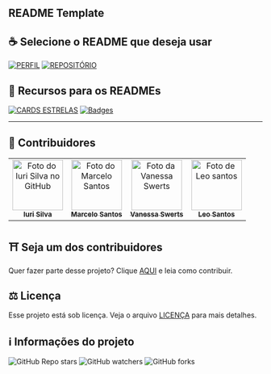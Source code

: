 ## README Template

## ☕ Selecione o README que deseja usar

[![PERFIL](https://img.shields.io/badge/perfil%20-%23323330.svg?&style=for-the-badge&logo=perfil&logoColor=black&color=FF0080)](https://github.com/iuricode/README-template/tree/main/README-profile)
[![REPOSITÓRIO](https://img.shields.io/badge/repositório%20-%23323330.svg?&style=for-the-badge&logo=repositório&logoColor=black&color=8000FF)](https://github.com/iuricode/README-template/blob/main/README-repository/iuricode.md)


## 🥳 Recursos para os READMEs

[![CARDS ESTRELAS](https://img.shields.io/badge/cards%20estrelas%20-%23323330.svg?&style=for-the-badge&logo=cards%20estrelas&logoColor=black&color=FFFF00)](https://github.com/iuricode/README-template/blob/main/README-cards-stars/cards-stars.md)
[![Badges](https://img.shields.io/badge/badges%20-%23323330.svg?&style=for-the-badge&logo=badges&logoColor=black&color=0000FF)](https://github.com/iuricode/README-template/blob/main/badges/badges.md)

---


## 🌈 Contribuidores<br>

<table>
  <tr>
    <td align="center">
      <a href="#">
        <img src="https://avatars3.githubusercontent.com/u/31936044" width="100px;" alt="Foto do Iuri Silva no GitHub"/><br>
        <sub>
          <b>Iuri Silva</b>
        </sub>
      </a>
    </td>
    <td align="center">
      <a href="#">
        <img src="https://avatars1.githubusercontent.com/u/43486606" width="100px;" alt="Foto do Marcelo Santos"/><br>
        <sub>
          <b>Marcelo Santos</b>
        </sub>
      </a>
    </td>
    <td align="center">
      <a href="#">
        <img src="https://avatars0.githubusercontent.com/u/57146734" width="100px;" alt="Foto da Vanessa Swerts"/><br>
        <sub>
          <b>Vanessa Swerts</b>
        </sub>
      </a>
    </td>
    <td align="center">
      <a href="https://github.com/leosantosx">
        <img src="https://avatars.githubusercontent.com/u/48372094" width="100px;" alt="Foto de Leo santos"/><br>
        <sub>
          <b>Leo Santos</b>
        </sub>
      </a>
    </td>
  </tr>
</table>

## ⛩ Seja um dos contribuidores<br>

Quer fazer parte desse projeto? Clique [AQUI](CONTRIBUTING.md) e leia como contribuir.<br>

## ⚖ Licença

Esse projeto está sob licença. Veja o arquivo [LICENÇA](LICENSE.md) para mais detalhes.<br>

## ℹ️ Informações do projeto

![GitHub Repo stars](https://img.shields.io/github/stars/iuricode/README-template?style=for-the-badge)
![GitHub watchers](https://img.shields.io/github/watchers/iuricode/README-template?style=for-the-badge)
![GitHub forks](https://img.shields.io/github/forks/iuricode/README-template?style=for-the-badge)
